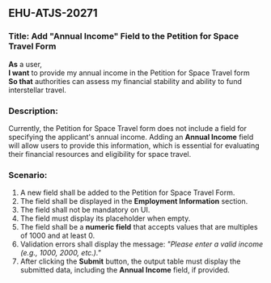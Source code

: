 ## EHU-ATJS-20271

### Title: Add "Annual Income" Field to the Petition for Space Travel Form

**As** a user,  
**I want** to provide my annual income in the Petition for Space Travel form  
**So that** authorities can assess my financial stability and ability to fund interstellar travel.

### Description:
Currently, the Petition for Space Travel form does not include a field for specifying the applicant's annual income. Adding an **Annual Income** field will allow users to provide this information, which is essential for evaluating their financial resources and eligibility for space travel.

### Scenario:
1. A new field shall be added to the Petition for Space Travel Form.
2. The field shall be displayed in the **Employment Information** section.
3. The field shall not be mandatory on UI.
4. The field must display its placeholder when empty.
5. The field shall be a **numeric field** that accepts values that are multiples of 1000 and at least 0.
6. Validation errors shall display the message: *"Please enter a valid income (e.g., 1000, 2000, etc.)."*
7. After clicking the **Submit** button, the output table must display the submitted data, including the **Annual Income** field, if provided.
